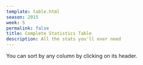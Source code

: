 ```yaml
---
template: table.html
season: 2015
week: 5
permalink: false
title: Complete Statistics Table
description: All the stats you'll ever need
---
```


You can sort by any column by clicking on its header.

